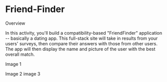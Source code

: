 # Friend-Finder

Overview

In this activity, you'll build a compatibility-based "FriendFinder" application -- basically a dating app. This full-stack site will take in results from your users' surveys, then compare their answers with those from other users. The app will then display the name and picture of the user with the best overall match.

Image 1
<link rel="stylesheet" type="text/css" href="./images/home.PNG">
Image 2
<link rel="stylesheet" type="text/css" href="./images/survey.PNG">
image 3
<link rel="stylesheet" type="text/css" href="./images/match.PNG">